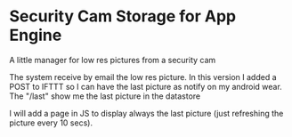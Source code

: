 # Security Cam Storage for App Engine
A little manager for low res pictures from a security cam

The system receive by email the low res picture.
In this version I added a POST to IFTTT so I can have the last picture as notify on my android wear.
The "/last" show me the last picture in the datastore

I will add a page in JS to display always the last picture (just refreshing the picture every 10 secs). 
